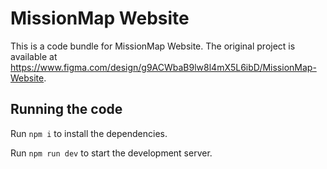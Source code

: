 
  # MissionMap Website

  This is a code bundle for MissionMap Website. The original project is available at https://www.figma.com/design/g9ACWbaB9lw8l4mX5L6ibD/MissionMap-Website.

  ## Running the code

  Run `npm i` to install the dependencies.

  Run `npm run dev` to start the development server.
  